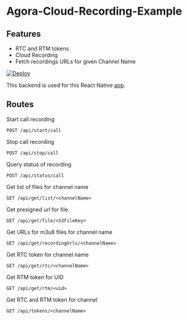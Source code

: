 # Agora-Cloud-Recording-Example

## Features
* RTC and RTM tokens
* Cloud Recording
* Fetch recordings URLs for given Channel Name

[![Deploy](https://www.herokucdn.com/deploy/button.svg)](https://dashboard.heroku.com/new?template=https%3A%2F%2Fgithub.com%2FEkaanshArora%2FAgora-Cloud-Recording-Example%2Ftree%2Fmaster)

This backend is used for this React Native [app](https://github.com/EkaanshArora/Agora-RN-Record-Playback).

## Routes
Start call recording

`POST /api/start/call`

Stop call recording

`POST /api/stop/call`

Query status of recording

`POST /api/status/call `

Get list of files for channel name

`GET /api/get/list/<channelName>`

Get presigned url for file

`GET /api/get/file/<S3FileKey>`

Get URLs for m3u8 files for channel name

`GET /api/get/recordingUrls/<channelName>`

Get RTC token for channel name

`GET /api/get/rtc/<channelName>`

Get RTM token for UID

`GET /api/get/rtm/<uid>`

Get RTC and RTM token for channel

`GET /api/tokens/<channelName>`
